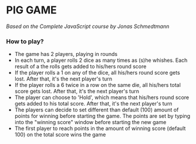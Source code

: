 # PIG GAME

_Based on the Complete JavaScript course by Jonas Schmedtmann_

### How to play?

- The game has 2 players, playing in rounds
- In each turn, a player rolls 2 dice as many times as (s)he whishes. Each result of a the rolls gets added to his/hers round score
- If the player rolls a 1 on any of the dice, all his/hers round score gets lost. After that, it's the next player's turn
- If the player rolls a 6 twice in a row on the same die, all his/hers total score gets lost. After that, it's the next player's turn
- The player can choose to 'Hold', which means that his/hers round score gets added to his total score. After that, it's the next player's turn
- The players can decide to set different than default (100) amount of points for winning before starting the game. The points are set by typing into the "winning score" window before starting the new game 
- The first player to reach points in the amount of winning score (default 100) on the total score wins the game
